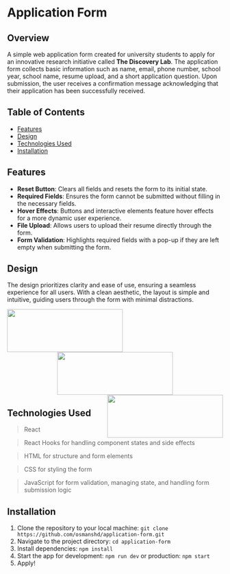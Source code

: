 # Application Form

## Overview
A simple web application form created for university students to apply for an innovative research initiative called **The Discovery Lab**. The application form collects basic information such as name, email, phone number, school year, school name, resume upload, and a short application question. Upon submission, the user receives a confirmation message acknowledging that their application has been successfully received.

## Table of Contents
+ [Features](#features)
+ [Design](#design)
+ [Technologies Used](#technologies-used)
+ [Installation](#installation)
  
## Features
+ **Reset Button**: Clears all fields and resets the form to its initial state.
+ **Required Fields**: Ensures the form cannot be submitted without filling in the necessary fields.
+ **Hover Effects**: Buttons and interactive elements feature hover effects for a more dynamic user experience.
+ **File Upload**: Allows users to upload their resume directly through the form.
+ **Form Validation**: Highlights required fields with a pop-up if they are left empty when submitting the form.

## Design
The design prioritizes clarity and ease of use, ensuring a seamless experience for all users. With a clean aesthetic, the layout is simple and intuitive, guiding users through the form with minimal distractions.
<p align="center">
  <img src=https://github.com/user-attachments/assets/f9542cf4-c6a5-4e8e-b02f-08be56616b13 align="left" width=270 height=100> 
  <img src=https://github.com/user-attachments/assets/cd494039-6775-457b-b244-0b4d886d6894 width=270 height=100> 
  <img src=https://github.com/user-attachments/assets/06938bd9-587b-4111-b133-1e58ba7db90c align="right" width=270 height=100>
</p>

## Technologies Used
> React

> React Hooks for handling component states and side effects

> HTML for structure and form elements

> CSS for styling the form

> JavaScript for form validation, managing state, and handling form submission logic

## Installation
1. Clone the repository to your local machine: 
`git clone https://github.com/osmanshd/application-form.git`
2. Navigate to the project directory: `cd application-form`
3. Install dependencies: `npm install`
4. Start the app for development: `npm run dev` or production: `npm start`
5. Apply!